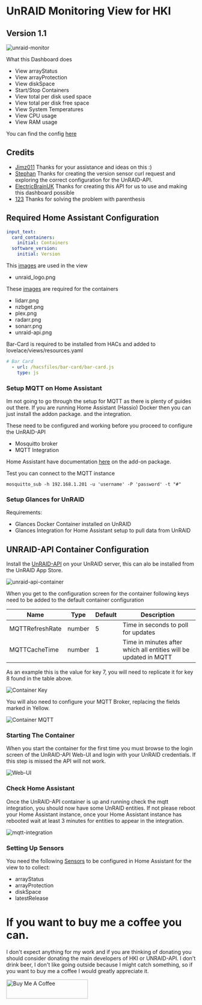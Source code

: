 


# UnRAID Monitoring View for HKI
## Version 1.1
![unraid-monitor](https://github.com/noodlemctwoodle/homeassistant/blob/master/www/images/github/views/unraid.png)

What this Dashboard does
 - View arrayStatus
 - View arrayProtection
 - View diskSpace
 - Start/Stop Containers
 - View total per disk used space
 - View total per disk free space
 - View System Temperatures
 - View CPU usage
 - View RAM usage

 You can find the config [here](https://github.com/noodlemctwoodle/homeassistant/blob/master/user_content/views/computers_user_content.yaml)

 ## Credits
 - [Jimz011](https://github.com/jimz011) Thanks for your assistance and ideas on this :)
 - [Stephan](https://github.com/Stephan296) Thanks for creating the version sensor curl request and exploring the correct configuration for the UnRAID-API.
 - [ElectricBrainUK](https://github.com/ElectricBrainUK/UnraidAPI) Thanks for creating this API for us to use and making this dashboard possible
 - [123](https://community.home-assistant.io/u/123/summary) Thanks for solving the problem with parenthesis 


## Required Home Assistant Configuration


```yaml
input_text:
  card_containers:
    initial: Containers
  software_version:
    initial: Version
```

This [images](https://github.com/noodlemctwoodle/homeassistant/tree/master/www/images/hardware) are used in the view
 - unraid_logo.png

These [images](https://github.com/noodlemctwoodle/homeassistant/tree/master/www/images/software) are required for the containers
 - lidarr.png
 - nzbget.png
 - plex.png
 - radarr.png
 - sonarr.png
 - unraid-api.png


Bar-Card is required to be installed from HACs and added to lovelace/views/resources.yaml

```yaml
# Bar Card
  - url: /hacsfiles/bar-card/bar-card.js
    type: js
```

### Setup MQTT on Home Assistant
Im not going to go through the setup for MQTT as there is plenty of guides out there. If you are running Home Assistant (Hassio) Docker then you can just install the addon package. and the integration. 

These need to be configured and working before you proceed to configure the UnRAID-API
 - Mosquitto broker
 - MQTT Integration

Home Assistant have documentation [here](https://github.com/home-assistant/hassio-addons/blob/master/mosquitto/README.md) on the add-on package.

Test you can connect to the MQTT instance

```
mosquitto_sub -h 192.168.1.201 -u 'username' -P 'password' -t "#"
```

### Setup Glances for UnRAID

Requirements:
 - Glances Docker Container installed on UnRAID
 - Glances Integration for Home Assistant setup to pull data from UnRAID


## UNRAID-API Container Configuration

Install the [UnRAID-API](https://github.com/ElectricBrainUK/UnraidAPI) on your UnRAID server, this can alo be installed from the UnRAID App Store.

![unraid-api-container](https://github.com/noodlemctwoodle/homeassistant/blob/master/www/images/github/unraid-api/unraid-api.png)

When you get to the configuration screen for the container following keys need to be added to the default container configuration

|Name|Type|Default|Description|
|---|---|---|---|
|MQTTRefreshRate|number|5|Time in seconds to poll for updates|
|MQTTCacheTime|number|1|Time in minutes after which all entities will be updated in MQTT|

As an example this is the value for key 7, you will need to replicate it for key 8 found in the table above. 

![Container Key](https://github.com/noodlemctwoodle/homeassistant/blob/master/www/images/github/unraid-api/key-7.png)

You will also need to configure your MQTT Broker, replacing the fields marked in Yellow.

![Container MQTT](https://github.com/noodlemctwoodle/homeassistant/blob/master/www/images/github/unraid-api/container-configuration.png)

### Starting The Container
When you start the container for the first time you must browse to the login screen of the UnRAID-API Web-UI and login with your UnRAID credentials. If this step is missed the API will not work. 

![Web-UI](https://github.com/noodlemctwoodle/homeassistant/blob/master/www/images/github/unraid-api/web-ui.png)

### Check Home Assistant
Once the UnRAID-API container is up and running check the mqtt integration, you should now have some UnRAID entities. If not please reboot your Home Assistant instance, once your Home Assistant instance has rebooted wait at least 3 minutes for entities to appear in the integration. 

![mqtt-integration](https://github.com/noodlemctwoodle/homeassistant/blob/master/www/images/github/unraid-api/mqtt.png)

### Setting Up Sensors

You need the following [Sensors](https://github.com/noodlemctwoodle/homeassistant/blob/master/configuration/sensors/template/unraid.yaml) to be configured in Home Assistant for the view to to collect:
 - arrayStatus
 - arrayProtection
 - diskSpace
 - latestRelease



# If you want to buy me a coffee you can. 
I don't expect anything for my work and if you are thinking of donating you should consider donating the main developers of HKI or UNRAID-API. 
I don't drink beer, I don't like going outside because I might catch something, so if you want to buy me a coffee I would greatly appreciate it. 


<a href="https://www.buymeacoffee.com/s37LymF" target="_blank"><img src="https://cdn.buymeacoffee.com/buttons/arial-blue.png" alt="Buy Me A Coffee" style="height: 51px !important;width: 217px !important;" ></a>